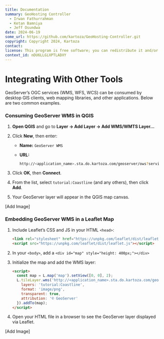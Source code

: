 ```yaml
---
title: Documentation
summary: GeoHosting Controller
  - Irwan Fathurrahman
  - Ketan Bamniya
  - Jeff Osundwa
date: 2024-06-19
some_url: https://github.com/kartoza/GeoHosting-Controller.git
copyright: Copyright 2024, Kartoza
contact:
license: This program is free software; you can redistribute it and/or modify it under the terms of the GNU Affero General Public License as published by the Free Software Foundation; either version 3 of the License, or (at your option) any later version.
context_id: nDU6LLGiXPTLADXY
---
```


# Integrating With Other Tools

GeoServer’s OGC services (WMS, WFS, WCS) can be consumed by desktop GIS clients, web mapping libraries, and other applications. Below are two common examples.

### Consuming GeoServer WMS in QGIS

1. **Open QGIS** and go to **Layer → Add Layer → Add WMS/WMTS Layer…**
2. Click **New**, then enter:
   - **Name:** `GeoServer WMS`
   - **URL:**

     ```bash
     http://<application_name>.sta.do.kartoza.com/geoserver/ows?service=WMS&version=1.3.0&request=GetCapabilities
     ```

3. Click **OK**, then **Connect**.
4. From the list, select `tutorial:Coastline` (and any others), then click **Add**.
5. Your GeoServer layer will appear in the QGIS map canvas.

[Add Image]

### Embedding GeoServer WMS in a Leaflet Map

1. Include Leaflet’s CSS and JS in your HTML `<head>`:

   ```html
   <link rel="stylesheet" href="https://unpkg.com/leaflet/dist/leaflet.css"/>
   <script src="https://unpkg.com/leaflet/dist/leaflet.js"></script>
   ```

2. In your `<body>`, add a `<div id="map" style="height: 400px;"></div>`

3. Initialize the map and add the WMS layer:

   ```html
   <script>
     const map = L.map('map').setView([0, 0], 2);
     L.tileLayer.wms('http://<application_name>.sta.do.kartoza.com/geoserver/ows', {
       layers: 'tutorial:Coastline',
       format: 'image/png',
       transparent: true,
       attribution: '© GeoServer'
     }).addTo(map);
   </script>
   ```

4. Open your HTML file in a browser to see the GeoServer layer displayed via Leaflet.

[Add Image]
